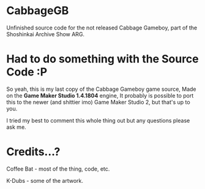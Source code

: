 # CabbageGB
Unfinished source code for the not released Cabbage Gameboy, part of the Shoshinkai Archive Show ARG.

# Had to do something with the Source Code :P
So yeah, this is my last copy of the Cabbage Gameboy game source, Made on the **Game Maker Studio 1.4.1804** engine, 
It probably is possible to port this to the newer (and shittier imo) Game Maker Studio 2, but that's up to you.

I tried my best to comment this whole thing out but any questions please ask me.

# Credits...?
Coffee Bat - most of the thing, code, etc.

K-Dubs - some of the artwork.

